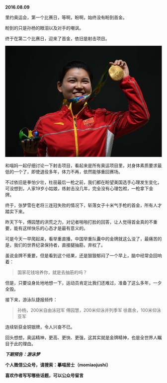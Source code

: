 
          
            
**2016.08.09**

里约奥运会，第一个比赛日，等啊，盼啊，始终没有盼到首金。

盼到的只是孙杨的眼泪以及对手的嘲讽。

终于在第二个比赛日，迎来了首金，依旧是射击项目。




![](img/51001-b1b324d18de30a60.jpg)




和喵妈一起仔细讨论一下射击项目，看起来是所有奥运项目里，对身体素质要求最低的一个了，即使退役多年，体力不再，依然能够重回赛场。

不过依旧是拳怕少壮，杜丽最后一枪之前，我们都在盼望美国选手心理发生变化，可没想到，人家19岁小姑娘，练射击没几年，完全没有心理包袱，一枪拿下金牌。

终于，张梦雪在老将三连冠失败的情况下，斩落女子十米气手枪的首金，所有人才踏实下来。

昨天下午，傅园慧的洪荒之力，对记者啪啪打脸的回答，让人觉得首金真的不重要，能有这样快乐的心态才是最有意义的。

可是今天一早爬起来，看举重直播，中国举重队囊中的金牌就这么没了，最痛苦的是，我们的世界纪录保持者，直接腿抽筋，弃权了。

虽说金牌不重要，但是看到这个结果，还是狠狠郁闷了一个早上，脑中经常会回响着：
>国家花钱培养你，就是去抽筋的吗？



但是，只要设身处地地想一下，运动员肯定比我们还难过，准备了这么多年，一夕全毁。

接下来，游泳队捷报频传：
>孙杨，200米自由泳冠军
傅园慧，200米仰泳并列季军
徐嘉余，100米仰泳亚军



连续斩获金铜银牌，令人兴奋不已。

回头想想，奥运精神，更高、更快、更强，这其实就是金牌精神，也是全世界人瞩目于此的理由。


***下期预告：游泳梦***


**个人微信公众号，请搜索：摹喵居士（momiaojushi）**

**喜欢作者写写哪些话题，可以公众号留言**

          
        